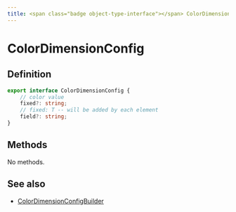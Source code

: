 ```yaml
---
title: <span class="badge object-type-interface"></span> ColorDimensionConfig
---
```

# <span class="badge object-type-interface"></span> ColorDimensionConfig

## Definition

```typescript
export interface ColorDimensionConfig {
	// color value
	fixed?: string;
	// fixed: T -- will be added by each element
	field?: string;
}

```
## Methods

No methods.
## See also

 * <span class="badge builder"></span> [ColorDimensionConfigBuilder](./builder-ColorDimensionConfigBuilder.md)

